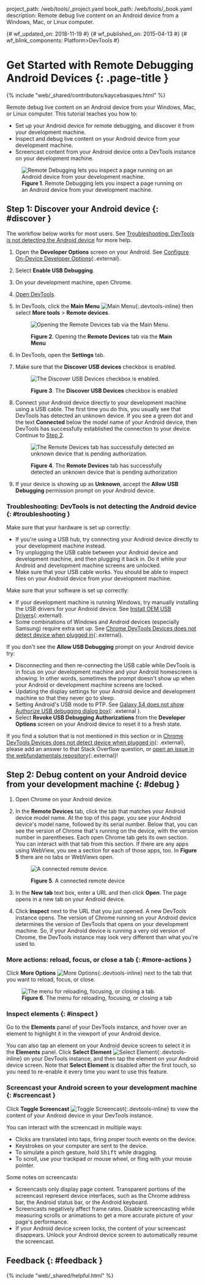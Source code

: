 project_path: /web/tools/_project.yaml book_path: /web/tools/_book.yaml description: Remote debug live content on an Android device from a Windows, Mac, or Linux computer.

{# wf_updated_on: 2018-11-19 #} {# wf_published_on: 2015-04-13 #} {# wf_blink_components: Platform>DevTools #} 

<style>
.devtools-inline {
  max-height: 1em;
  vertical-align: middle;
}
</style>

 

# Get Started with Remote Debugging Android Devices {: .page-title }

{% include "web/_shared/contributors/kaycebasques.html" %}

Remote debug live content on an Android device from your Windows, Mac, or Linux computer. This tutorial teaches you how to:

* Set up your Android device for remote debugging, and discover it from your development machine.
* Inspect and debug live content on your Android device from your development machine.
* Screencast content from your Android device onto a DevTools instance on your development machine.

<figure>
  <img src="imgs/remote-debugging.png"
       alt="Remote Debugging lets you inspect a page running on an Android device from
            your development machine."/>
  <figcaption>
    <b>Figure 1</b>. Remote Debugging lets you inspect a page running on an Android device
    from your development machine.
  </figcaption>
</figure>

## Step 1: Discover your Android device {: #discover }

The workflow below works for most users. See [Troubleshooting: DevTools is not detecting the Android device](#troubleshooting) for more help.

1. Open the **Developer Options** screen on your Android. See [Configure On-Device Developer Options](https://developer.android.com/studio/debug/dev-options.html){:.external}.
2. Select **Enable USB Debugging**.
3. On your development machine, open Chrome.
4. [Open DevTools](/web/tools/chrome-devtools/#open).
5. In DevTools, click the **Main Menu** ![Main Menu](/web/tools/chrome-devtools/images/three-dot.png){:.devtools-inline} then select **More tools** > **Remote devices**.
    
    <figure> 
    
    ![Opening the Remote Devices tab via the Main Menu.](imgs/open-remote-devices.png) <figcaption> **Figure 2**. Opening the **Remote Devices** tab via the **Main Menu** </figcaption> </figure>
6. In DevTools, open the **Settings** tab.

7. Make sure that the **Discover USB devices** checkbox is enabled.
    
    <figure> 
    
    ![The Discover USB Devices checkbox is
       enabled.](imgs/discover-usb-devices.png) <figcaption> **Figure 3**. The **Discover USB Devices** checkbox is enabled </figcaption> </figure>
8. Connect your Android device directly to your development machine using a USB cable. The first time you do this, you usually see that DevTools has detected an unknown device. If you see a green dot and the text **Connected** below the model name of your Android device, then DevTools has successfully established the connection to your device. Continue to [Step 2](#debug).
    
    <figure> 
    
    ![The Remote Devices tab has successfully detected
       an unknown device that is pending authorization.](imgs/unknown-device.png) <figcaption> **Figure 4**. The **Remote Devices** tab has successfully detected an unknown device that is pending authorization </figcaption> </figure>
9. If your device is showing up as **Unknown**, accept the **Allow USB Debugging** permission prompt on your Android device.

### Troubleshooting: DevTools is not detecting the Android device {: #troubleshooting }

Make sure that your hardware is set up correctly:

* If you're using a USB hub, try connecting your Android device directly to your development machine instead.
* Try unplugging the USB cable between your Android device and development machine, and then plugging it back in. Do it while your Android and development machine screens are unlocked.
* Make sure that your USB cable works. You should be able to inspect files on your Android device from your development machine.

Make sure that your software is set up correctly:

* If your development machine is running Windows, try manually installing the USB drivers for your Android device. See [Install OEM USB Drivers](https://developer.android.com/tools/extras/oem-usb.html){:.external}.
* Some combinations of Windows and Android devices (especially Samsung) require extra set up. See [Chrome DevTools Devices does not detect device when plugged in](https://stackoverflow.com/questions/21925992){:.external}.

If you don't see the **Allow USB Debugging** prompt on your Android device try:

* Disconnecting and then re-connecting the USB cable while DevTools is in focus on your development machine and your Android homescreen is showing. In other words, sometimes the prompt doesn't show up when your Android or development machine screens are locked.
* Updating the display settings for your Android device and development machine so that they never go to sleep.
* Setting Android's USB mode to PTP. See [Galaxy S4 does not show Authorize USB debugging dialog box](https://android.stackexchange.com/questions/101933){: .external }.
* Select **Revoke USB Debugging Authorizations** from the **Developer Options** screen on your Android device to reset it to a fresh state.

If you find a solution that is not mentioned in this section or in [Chrome DevTools Devices does not detect device when plugged in](https://stackoverflow.com/questions/21925992){: .external}, please add an answer to that Stack Overflow question, or [open an issue in the webfundamentals repository](https://github.com/google/webfundamentals/issues/new?title=[Remote%20Debugging]){:.external}!

## Step 2: Debug content on your Android device from your development machine {: #debug }

1. Open Chrome on your Android device.
2. In the **Remote Devices** tab, click the tab that matches your Android device model name. At the top of this page, you see your Android device's model name, followed by its serial number. Below that, you can see the version of Chrome that's running on the device, with the version number in parentheses. Each open Chrome tab gets its own section. You can interact with that tab from this section. If there are any apps using WebView, you see a section for each of those apps, too. In **Figure 5** there are no tabs or WebViews open.
    
    <figure> 
    
    ![A connected remote device.](imgs/connected-remote-device.png) <figcaption> **Figure 5**. A connected remote device </figcaption> </figure>
3. In the **New tab** text box, enter a URL and then click **Open**. The page opens in a new tab on your Android device.

4. Click **Inspect** next to the URL that you just opened. A new DevTools instance opens. The version of Chrome running on your Android device determines the version of DevTools that opens on your development machine. So, if your Android device is running a very old version of Chrome, the DevTools instance may look very different than what you're used to.

### More actions: reload, focus, or close a tab {: #more-actions }

Click **More Options** ![More Options](/web/tools/chrome-devtools/images/three-dot.png){:.devtools-inline} next to the tab that you want to reload, focus, or close.

<figure>
  <img src="imgs/reload.png" alt="The menu for reloading, focusing, or closing a tab."/>
  <figcaption>
    <b>Figure 6</b>. The menu for reloading, focusing, or closing a tab
  </figcaption>
</figure>

### Inspect elements {: #inspect }

Go to the **Elements** panel of your DevTools instance, and hover over an element to highlight it in the viewport of your Android device.

You can also tap an element on your Android device screen to select it in the **Elements** panel. Click **Select Element** ![Select
Element](imgs/select-element.png){:.devtools-inline} on your DevTools instance, and then tap the element on your Android device screen. Note that **Select Element** is disabled after the first touch, so you need to re-enable it every time you want to use this feature.

### Screencast your Android screen to your development machine {: #screencast }

Click **Toggle Screencast** ![Toggle Screencast](imgs/toggle-screencast.png){:.devtools-inline} to view the content of your Android device in your DevTools instance.

You can interact with the screencast in multiple ways:

* Clicks are translated into taps, firing proper touch events on the device. 
* Keystrokes on your computer are sent to the device. 
* To simulate a pinch gesture, hold <kbd>Shift</kbd> while dragging. 
* To scroll, use your trackpad or mouse wheel, or fling with your mouse pointer.

Some notes on screencasts:

* Screencasts only display page content. Transparent portions of the screencast represent device interfaces, such as the Chrome address bar, the Android status bar, or the Android keyboard.
* Screencasts negatively affect frame rates. Disable screencasting while measuring scrolls or animations to get a more accurate picture of your page's performance.
* If your Android device screen locks, the content of your screencast disappears. Unlock your Android device screen to automatically resume the screencast.

## Feedback {: #feedback }

{% include "web/_shared/helpful.html" %}